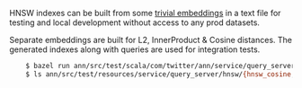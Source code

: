 HNSW indexes can be built from some [trivial embeddings](./embeddings.txt)
in a text file for testing and local development without access to any prod datasets.

Separate embeddings are built for L2, InnerProduct & Cosine distances. The generated indexes along
with queries are used for integration tests.

```bash
    $ bazel run ann/src/test/scala/com/twitter/ann/service/query_server/hnsw:index_generator
    $ ls ann/src/test/resources/service/query_server/hnsw/{hnsw_cosine,hnsw_inner_product,hnsw_l2}
```

